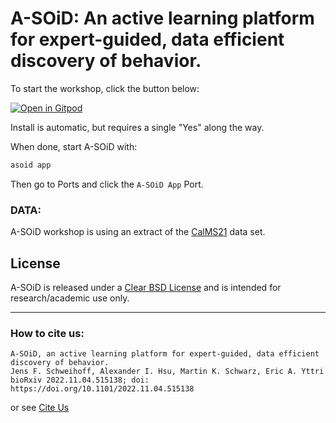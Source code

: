 # A-SOiD: An active learning platform for expert-guided, data efficient discovery of behavior.

To start the workshop, click the button below:

[![Open in Gitpod](https://gitpod.io/button/open-in-gitpod.svg)](https://gitpod.io/#https://github.com/JensBlack/A-SOID_workshop)

Install is automatic, but requires a single "Yes" along the way.

When done, start A-SOiD with:

```bash
asoid app
```

Then go to Ports and click the `A-SOiD App` Port.


### DATA:

 A-SOiD workshop is using an extract of the [CalMS21](https://data.caltech.edu/records/s0vdx-0k302) data set.

## License
A-SOiD is released under a [Clear BSD License](https://github.com/YttriLab/A-SOID/blob/main/LICENSE) and is intended for research/academic use only.

---

### How to cite us:
    A-SOiD, an active learning platform for expert-guided, data efficient discovery of behavior.
    Jens F. Schweihoff, Alexander I. Hsu, Martin K. Schwarz, Eric A. Yttri
    bioRxiv 2022.11.04.515138; doi: https://doi.org/10.1101/2022.11.04.515138

or see [Cite Us](CITATION)



